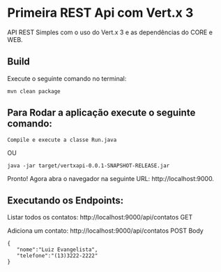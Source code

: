 # Primeira REST Api com Vert.x 3

API REST Simples com o uso do Vert.x 3 e as dependências do CORE e WEB.


## Build

Execute o seguinte comando no terminal:

```
mvn clean package
```


## Para Rodar a aplicação execute o seguinte comando:


```
Compile e execute a classe Run.java
```
OU

```
java -jar target/vertxapi-0.0.1-SNAPSHOT-RELEASE.jar
```


Pronto! Agora abra o navegador na seguinte URL: http://localhost:9000.


## Executando os Endpoints:
Listar todos os contatos:
http://localhost:9000/api/contatos GET


Adiciona um contato:
http://localhost:9000/api/contatos POST
Body

```
{
   "nome":"Luiz Evangelista",
   "telefone":"(13)3222-2222"
}
```
